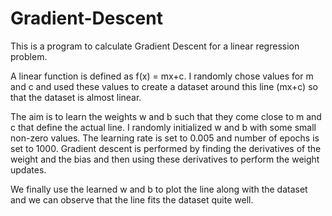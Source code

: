 # Gradient-Descent
This is a program to calculate Gradient Descent for a linear regression problem.

A linear function is defined as f(x) = mx+c.
I randomly chose values for m and c and used these values to create a dataset around this line (mx+c) so that the dataset is almost linear.

The aim is to learn the weights w and b such that they come close to m and c that define the actual line. I randomly initialized w and b with some small non-zero values. The learning rate is set to 0.005 and number of epochs is set to 1000. Gradient descent is performed by finding the derivatives of the weight and the bias and then using these derivatives to perform the weight updates.

We finally use the learned w and b to plot the line along with the dataset and we can observe that the line fits the dataset quite well.
